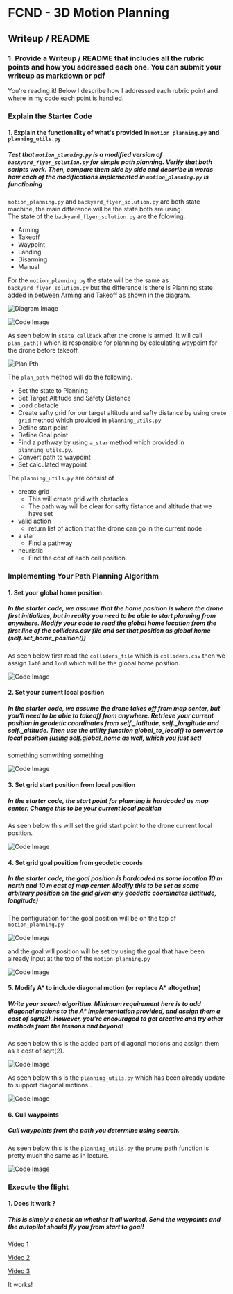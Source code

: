 # FCND - 3D Motion Planning

## Writeup / README

### 1. Provide a Writeup / README that includes all the rubric points and how you addressed each one.  You can submit your writeup as markdown or pdf

You're reading it! Below I describe how I addressed each rubric point and where in my code each point is handled.

### Explain the Starter Code

#### 1. Explain the functionality of what's provided in `motion_planning.py` and `planning_utils.py`

##### Test that `motion_planning.py` is a modified version of `backyard_flyer_solution.py` for simple path planning. Verify that both scripts work. Then, compare them side by side and describe in words how each of the modifications implemented in `motion_planning.py` is functioning

`motion_planning.py` and `backyard_flyer_solution.py` are both state machine, the main difference will be the state both are using.  
The state of the `backyard_flyer_solution.py` are the folowing.

- Arming
- Takeoff
- Waypoint
- Landing
- Disarming
- Manual

For the `motion_planning.py` the state will be the same as `backyard_flyer_solution.py` but the difference is there is Planning state added in between Arming and Takeoff as shown in the diagram.

![Diagram Image](./misc/diagram/diagram.png)

![Code Image](./misc/code/backyard_and_motion.PNG)

As seen below in `state_callback` after the drone is armed. It will call `plan_path()` which is responsible for planning by calculating waypoint for the drone before takeoff.

![Plan Pth](./misc/code/plan_path.PNG)

The `plan_path` method will do the following.

- Set the state to Planning
- Set Target Altitude and Safety Distance
- Load obstacle
- Create safty grid for our target altitude and safty distance by using `crete grid` method which provided in `planning_utils.py`
- Define start point
- Define Goal point
- Find a pathway by using `a_star` method which provided in `planning_utils.py`.
- Convert path to waypoint
- Set calculated waypoint

The `planning_utils.py` are consist of

- create grid
  - This will create grid with obstacles
  - The path way will be clear for safty fistance and altitude that we have set
- valid action
  - return list of action that the drone can go in the current node
- a star
  - Find a pathway
- heuristic
  - Find the cost of each cell position.

### Implementing Your Path Planning Algorithm

#### 1. Set your global home position

##### In the starter code, we assume that the home position is where the drone first initializes, but in reality you need to be able to start planning from anywhere. Modify your code to read the global home location from the first line of the colliders.csv file and set that position as global home (self.set_home_position())

As seen below first read the `colliders_file` which is `colliders.csv` then we assign `lat0` and `lon0` which will be the global home position.

![Code Image](./misc/code/global_home.PNG)

#### 2. Set your current local position

##### In the starter code, we assume the drone takes off from map center, but you'll need to be able to takeoff from anywhere. Retrieve your current position in geodetic coordinates from self._latitude, self._longitude and self._altitude. Then use the utility function global_to_local() to convert to local position (using self.global_home as well, which you just set)

something somwthing something 

![Code Image](./misc/code/local_position.PNG)

#### 3. Set grid start position from local position

##### In the starter code, the start point for planning is hardcoded as map center. Change this to be your current local position

As seen below this will set the grid start point to the drone current local position.

![Code Image](./misc/code/grid_start.PNG)

#### 4. Set grid goal position from geodetic coords

##### In the starter code, the goal position is hardcoded as some location 10 m north and 10 m east of map center. Modify this to be set as some arbitrary position on the grid given any geodetic coordinates (latitude, longitude)

The configuration for the goal position will be on the top of `motion_planning.py` 

![Code Image](./misc/code/grid_goal.PNG)

and the goal will position will be set by using the goal that have been already input at the top of the `motion_planning.py`

![Code Image](./misc/code/grid_goal2.PNG)

#### 5. Modify A* to include diagonal motion (or replace A* altogether)

##### Write your search algorithm. Minimum requirement here is to add diagonal motions to the A* implementation provided, and assign them a cost of sqrt(2). However, you're encouraged to get creative and try other methods from the lessons and beyond!

As seen below this is the added part of diagonal motions and assign them as a cost of sqrt(2).

![Code Image](./misc/code/a_star.PNG)

As seen below this is the `planning_utils.py` which has been already update to support diagonal motions .

![Code Image](./misc/code/a_star2.PNG)

#### 6. Cull waypoints

##### Cull waypoints from the path you determine using search.

As seen below this is the `planning_utils.py` the prune path function is pretty much the same as in lecture.

![Code Image](./misc/code/cull_waypoint.PNG)

### Execute the flight

#### 1. Does it work ?

##### This is simply a check on whether it all worked. Send the waypoints and the autopilot should fly you from start to goal!

[Video 1](https://youtu.be/TKMiBsouNLs)

[Video 2](https://youtu.be/kAvvs-3BU_8)

[Video 3](https://youtu.be/Luv2qE8PgNw)

It works!